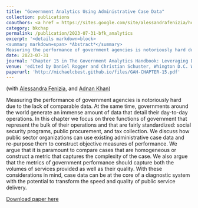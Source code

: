 ```yaml
---
title: "Government Analytics Using Administrative Case Data"
collection: publications
coauthors: <a href = https://sites.google.com/site/alessandrafenizia/home>Alessandra Fenizia</a>, and <a href = https://adnanqkhan.com/>Adnan Khan</a>
category: bkchap
permalink: /publication/2023-07-31-bfk_analytics
excerpt: '<details markdown=block>
<summary markdown=span> *Abstract*</summary> 
Measuring the performance of government agencies is notoriously hard due to the lack of comparable data. At the same time, governments around the world generate an immense amount of data that detail their day-to-day operations. In this chapter we focus on three functions of government that represent the bulk of their operations and that are fairly standardized: social security programs, public procurement, and tax collection. We discuss how public sector organizations can use existing administrative case data and re-purpose them to construct objective measures of performance. We argue that it is paramount to compare cases that are homogeneous or construct a metric that captures the complexity of the case. We also argue that the metrics of government performance should capture both the volumes of services provided as well as their quality. With these considerations in mind, case data can be at the core of a diagnostic system with the potential to transform the speed and quality of public service delivery.'
date: 2023-07-31
journal: 'Chapter 15 in The Government Analytics Handbook: Leveraging Data to Strengthen Public Administration'
venue: 'edited by Daniel Rogger and Christian Schuster, Whington D.C. World Bank'
paperurl: 'http://michaelcbest.github.io/files/GAH-CHAPTER-15.pdf'
---
```

(with [Alessandra Fenizia](https://sites.google.com/site/alessandrafenizia/home), and [Adnan Khan](https://adnanqkhan.com/))

 
Measuring the performance of government agencies is notoriously hard due to the lack of comparable data. At the same time, governments around the world generate an immense amount of data that detail their day-to-day operations. In this chapter we focus on three functions of government that represent the bulk of their operations and that are fairly standardized: social security programs, public procurement, and tax collection. We discuss how public sector organizations can use existing administrative case data and re-purpose them to construct objective measures of performance. We argue that it is paramount to compare cases that are homogeneous or construct a metric that captures the complexity of the case. We also argue that the metrics of government performance should capture both the volumes of services provided as well as their quality. With these considerations in mind, case data can be at the core of a diagnostic system with the potential to transform the speed and quality of public service delivery.

[Download paper here](http://michaelcbest.github.io/files/GAH-CHAPTER-15.pdf)

